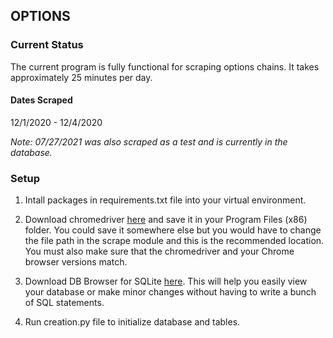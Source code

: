 ## OPTIONS

### Current Status
The current program is fully functional for scraping options chains. 
It takes approximately 25 minutes per day.
#### Dates Scraped
12/1/2020 - 12/4/2020  

*Note:  07/27/2021 was also scraped as a test and is currently in the database.*

### Setup

1. Intall packages in requirements.txt file into your virtual environment.

2. Download chromedriver [here](https://chromedriver.chromium.org/downloads)
and save it in your Program Files (x86) folder.  You could save it somewhere
else but you would have to change the file path in the scrape module and this
is the recommended location.  You must also make sure that the chromedriver and 
   your Chrome browser versions match.

3. Download DB Browser for SQLite [here](https://sqlitebrowser.org/dl/). This 
will help you easily view your database or make minor changes without
having to write a bunch of SQL statements.

4. Run creation.py file to initialize database and tables.

